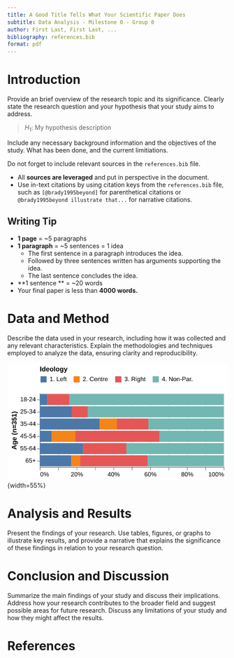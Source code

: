 ```yaml
---
title: A Good Title Tells What Your Scientific Paper Does
subtitle: Data Analysis - Milestone 0 - Group 0  
author: First Last, First Last, ...
bibliography: references.bib
format: pdf
---
```



# Introduction
Provide an brief overview of the research topic and its significance. Clearly state the research question and your hypothesis that your study aims to address. 

> $H_1$: My hypothesis description

Include any necessary background information and the objectives of the study. What has been done, and the current limitiations. 

Do not forget to include relevant sources in the `references.bib` file.

- All **sources are leveraged** and put in perspective in the document.
- Use in-text citations by using citation keys from the `references.bib` file, such as `[@brady1995beyond]` for parenthetical citations or `@brady1995beyond illustrate that...` for narrative citations.

## Writing Tip
- **1 page** = ~5 paragraphs
- **1 paragraph** =  ~5 sentences = 1 idea
    - The first sentence in a paragraph introduces the idea.
    - Followed by three sentences written has arguments supporting the idea.
    - The last sentence concludes the idea.
- **1 sentence ** = ~20 words
- Your final paper is less than **4000 words.**

# Data and Method
Describe the data used in your research, including how it was collected and any relevant characteristics. Explain the methodologies and techniques employed to analyze the data, ensuring clarity and reproducibility.

![Some figure caption that you will replace.](imgs/age-by-idl.png){width=55%}


# Analysis and Results
Present the findings of your research. Use tables, figures, or graphs to illustrate key results, and provide a narrative that explains the significance of these findings in relation to your research question.


# Conclusion and Discussion
Summarize the main findings of your study and discuss their implications. Address how your research contributes to the broader field and suggest possible areas for future research. Discuss any limitations of your study and how they might affect the results.


# References

